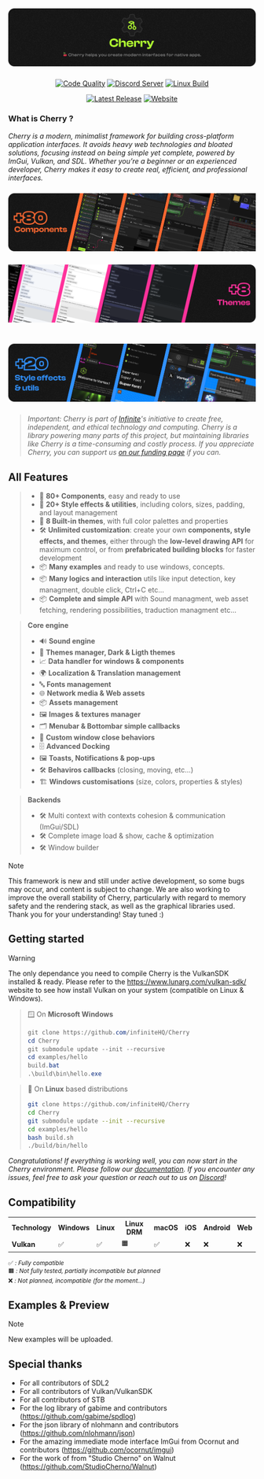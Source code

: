 

<a href="https://cherry.infinite.si">
  <h1 align="center">
    <picture>
      <source media="(prefers-color-scheme: dark)" srcset="./.github/imgs/banner.png">
      <img src="./.github/imgs/banner.png">
    </picture>
  </h1>
</a>

<div align="center">
<a title="Code Quality" href="https://www.codefactor.io/repository/github/infinitehq/cherry"><img alt="Code Quality" src="https://img.shields.io/codefactor/grade/github/infinitehq/cherry?longCache=true&style=for-the-badge&label=Code%20Quality&logoColor=fff&logo=CodeFactor&branch=master"></a>
  <a title="Discord Server" href="https://discord.gg/H2wptkecUg"><img alt="Discord Server" src="https://img.shields.io/discord/1095333825762046194?label=Discord&logo=Discord&logoColor=fff&style=for-the-badge"></a>
<a title="'Linux Build' workflow Status" href="https://img.shields.io/github/actions/workflow/status/infiniteHQ/cherry/build.yml"><img alt="Linux Build" src="https://img.shields.io/github/actions/workflow/status/infiniteHQ/cherry/build.yml?longCache=true&style=for-the-badge&label=Build&logoColor=fff&logo=GitHub%20Actions&branch=main"></a>
  
  <a title="Latest Release" href="https://github.com/infiniteHQ/Cherry/releases/latest"><img alt="Latest Release" src="https://img.shields.io/github/v/release/infiniteHQ/Cherry?style=for-the-badge&label=Release&logo=github"></a>
  <a title="Website" href="https://infinite.infinite.si/"><img alt="Website" src="https://img.shields.io/badge/Website-Visit-blueviolet?style=for-the-badge&logo=firefox-browser&logoColor=white"></a>

</div>

### What is Cherry ?
*Cherry is a modern, minimalist framework for building cross-platform application interfaces.
It avoids heavy web technologies and bloated solutions, focusing instead on being simple yet complete, powered by ImGui, Vulkan, and SDL.
Whether you’re a beginner or an experienced developer, Cherry makes it easy to create real, efficient, and professional interfaces.*


<a href="https://cherry.infinite.si">
  <h3 align="center">
    <picture>
      <source media="(prefers-color-scheme: dark)" srcset="./.github/imgs/component_banner.png">
      <img src="./.github/imgs/component_banner.png">
    </picture>
  </h3>
</a>

<a href="https://cherry.infinite.si">
  <h3 align="center">
    <picture>
      <source media="(prefers-color-scheme: dark)" srcset="./.github/imgs/theme_banner.png">
      <img src="./.github/imgs/theme_banner.png">
    </picture>
  </h3>
</a>
<a href="https://cherry.infinite.si">
  <h1 align="center">
    <picture>
      <source media="(prefers-color-scheme: dark)" srcset="./.github/imgs/style_banner.png">
      <img src="./.github/imgs/style_banner.png">
    </picture>
  </h1>
</a>

> *Important: Cherry is part of [Infinite](https://infinite.si/)'s initiative to create free, independent, and ethical technology and computing. Cherry is a library powering many parts of this project, but maintaining libraries like Cherry is a time-consuming and costly process. If you appreciate Cherry, you can support us [on our funding page](https://fund.infinite.si/) if you can.*

## All Features

> - 🧰 **80+ Components**, easy and ready to use  
> - 🎨 **20+ Style effects & utilities**, including colors, sizes, padding, and layout management  
> - 🌈 **8 Built-in themes**, with full color palettes and properties  
> - 🛠️ **Unlimited customization**: create your own **components, style effects, and themes**, either through the **low-level drawing API** for maximum control, or from **prefabricated building blocks** for faster development  
> - 📦 **Many examples** and ready to use windows, concepts.
> - 📦 **Many logics and interaction** utils like input detection, key managment, double click, Ctrl+C etc...
> - 📦 **Complete and simple API** with Sound managment, web asset fetching, rendering possibilities, traduction managment etc...

> **Core engine**
> - 🔊 **Sound engine**
> - 🎨 **Themes manager, Dark & Ligth themes**
> - 📈 **Data handler for windows & components**
> - 🌍 **Localization & Translation management**  
> - 🔤 **Fonts management**  
> - 🌐 **Network media & Web assets**  
> - 📦 **Assets management**  
> - 🖼️ **Images & textures manager**
> - 🗂️ **Menubar & Bottombar simple callbacks**
> - 💪 **Custom window close behaviors**
> - 🗄️ **Advanced Docking**
> - 🖼️ **Toasts, Notifications & pop-ups**
> - 🛠️ **Behaviros callbacks** (closing, moving, etc...)
> - 🏗️ **Windows customisations** (size, colors, properties & styles)

> **Backends**
> - 🛠️ Multi context with contexts cohesion & communication (ImGui/SDL)
> - 🛠️ Complete image load & show, cache & optimization
> - 🛠️ Window builder


> [!NOTE]  
> This framework is new and still under active development, so some bugs may occur, and content is subject to change. We are also working to improve the overall stability of Cherry, particularly with regard to memory safety and the rendering stack, as well as the graphical libraries used. Thank you for your understanding! Stay tuned :)

## Getting started
> [!WARNING]  
> The only dependance you need to compile Cherry is the VulkanSDK installed & ready. Please refer to the https://www.lunarg.com/vulkan-sdk/ website to see how install Vulkan on your system (compatible on Linux & Windows).


> 🪟 On **Microsoft Windows**
> ``` powershell
> git clone https://github.com/infiniteHQ/Cherry
> cd Cherry
> git submodule update --init --recursive
> cd examples/hello
> build.bat
> .\build\bin\hello.exe
> ```

> 🐧 On **Linux** based distributions
> ``` bash
> git clone https://github.com/infiniteHQ/Cherry
> cd Cherry
> git submodule update --init --recursive
> cd examples/hello
> bash build.sh
> ./build/bin/hello
> ```

*Congratulations! If everything is working well, you can now start in the Cherry environment. Please follow our [documentation](https://cherry.infinite.si/). If you encounter any issues, feel free to ask your question or reach out to us on [Discord](https://discord.gg/H2wptkecUg)!*

<h2>Compatibility</h2>

<table style="width:100%;">
  <tr>
    <th>Technology</th>
    <th>Windows</th>
    <th>Linux</th>
    <th>Linux DRM</th>
    <th>macOS</th>
    <th>iOS</th>
    <th>Android</th>
    <th>Web</th>
  </tr>
  <tr>
    <td><strong>Vulkan</strong></td>
    <td>✅</td>
    <td>✅</td>
    <td>🟧</td>
    <td>✅</td>
    <td>❌</td>
    <td>❌</td>
    <td>❌</td>
  </tr>
</table>

<p style="font-size: 12px;">
✅ <em>: Fully compatible</em><br>
🟧 <em>: Not fully tested, partially incompatible but planned</em><br>
❌ <em>: Not planned, incompatible (for the moment...)</em>
</p>

## Examples & Preview
  
> [!NOTE]  
> New examples will be uploaded.

## Special thanks
- For all contributors of SDL2
- For all contributors of Vulkan/VulkanSDK
- For all contributors of STB
- For the log library of gabime and contributors (https://github.com/gabime/spdlog)
- For the json library of nlohmann and contributors (https://github.com/nlohmann/json)
- For the amazing immediate mode interface ImGui from Ocornut and contributors (https://github.com/ocornut/imgui)
- For the work of from "Studio Cherno" on Walnut (https://github.com/StudioCherno/Walnut)
